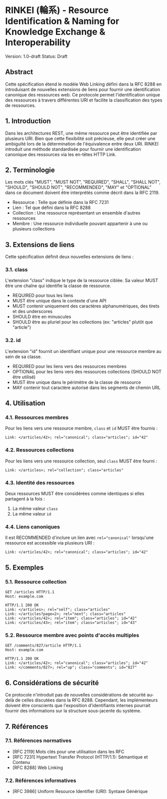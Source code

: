 # RINKEI (輪系) - Resource Identification & Naming for Knowledge Exchange & Interoperability

Version: 1.0-draft
Status: Draft

## Abstract

Cette spécification étend le modèle Web Linking défini dans la RFC 8288 en introduisant de nouvelles extensions de liens pour fournir une identification canonique des ressources web. Ce protocole permet l'identification unique des ressources à travers différentes URI et facilite la classification des types de ressources.

## 1. Introduction

Dans les architectures REST, une même ressource peut être identifiée par plusieurs URI. Bien que cette flexibilité soit précieuse, elle peut créer une ambiguïté lors de la détermination de l'équivalence entre deux URI. RINKEI introduit une méthode standardisée pour fournir une identification canonique des ressources via les en-têtes HTTP Link.

## 2. Terminologie

Les mots clés "MUST", "MUST NOT", "REQUIRED", "SHALL", "SHALL NOT", "SHOULD", "SHOULD NOT", "RECOMMENDED", "MAY" et "OPTIONAL" dans ce document doivent être interprétés comme décrit dans la RFC 2119.

- Ressource : Telle que définie dans la RFC 7231
- Lien : Tel que défini dans la RFC 8288
- Collection : Une ressource représentant un ensemble d'autres ressources
- Membre : Une ressource individuelle pouvant appartenir à une ou plusieurs collections

## 3. Extensions de liens

Cette spécification définit deux nouvelles extensions de liens :

### 3.1. class

L'extension "class" indique le type de la ressource ciblée. Sa valeur MUST être une chaîne qui identifie la classe de ressource.

- REQUIRED pour tous les liens
- MUST être unique dans le contexte d'une API
- MUST contenir uniquement des caractères alphanumériques, des tirets et des underscores
- SHOULD être en minuscules
- SHOULD être au pluriel pour les collections (ex: "articles" plutôt que "article")

### 3.2. id

L'extension "id" fournit un identifiant unique pour une ressource membre au sein de sa classe.

- REQUIRED pour les liens vers des ressources membres
- OPTIONAL pour les liens vers des ressources collections (SHOULD NOT être utilisé)
- MUST être unique dans le périmètre de la classe de ressource
- MAY contenir tout caractère autorisé dans les segments de chemin URL

## 4. Utilisation

### 4.1. Ressources membres

Pour les liens vers une ressource membre, `class` et `id` MUST être fournis :

```http
Link: </articles/42>; rel="canonical"; class="articles"; id="42"
```

### 4.2. Ressources collections

Pour les liens vers une ressource collection, seul `class` MUST être fourni :

```http
Link: </articles>; rel="collection"; class="articles"
```

### 4.3. Identité des ressources

Deux ressources MUST être considérées comme identiques si elles partagent à la fois :
1. La même valeur `class`
2. La même valeur `id`

### 4.4. Liens canoniques

Il est RECOMMENDED d'inclure un lien avec `rel="canonical"` lorsqu'une ressource est accessible via plusieurs URI :

```http
Link: </articles/42>; rel="canonical"; class="articles"; id="42"
```

## 5. Exemples

### 5.1. Ressource collection

```http
GET /articles HTTP/1.1
Host: example.com

HTTP/1.1 200 OK
Link: </articles>; rel="self"; class="articles"
Link: </articles?page=2>; rel="next"; class="articles"
Link: </articles/42>; rel="item"; class="articles"; id="42"
Link: </articles/43>; rel="item"; class="articles"; id="43"
```

### 5.2. Ressource membre avec points d'accès multiples

```http
GET /comments/827/article HTTP/1.1
Host: example.com

HTTP/1.1 200 OK
Link: </articles/42>; rel="canonical"; class="articles"; id="42"
Link: </comments/827>; rel="up"; class="comments"; id="827"
```

## 6. Considérations de sécurité

Ce protocole n'introduit pas de nouvelles considérations de sécurité au-delà de celles discutées dans la RFC 8288. Cependant, les implémenteurs doivent être conscients que l'exposition d'identifiants internes pourrait fournir des informations sur la structure sous-jacente du système.

## 7. Références

### 7.1. Références normatives

- [RFC 2119] Mots clés pour une utilisation dans les RFC
- [RFC 7231] Hypertext Transfer Protocol (HTTP/1.1): Sémantique et Contenu
- [RFC 8288] Web Linking

### 7.2. Références informatives

- [RFC 3986] Uniform Resource Identifier (URI): Syntaxe Générique
